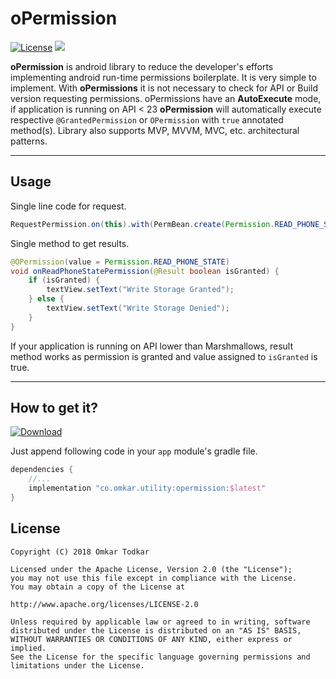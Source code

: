 # oPermission
[![License](https://img.shields.io/badge/license-Apache%202-blue.svg)](https://www.apache.org/licenses/LICENSE-2.0) <a href="http://www.methodscount.com/?lib=co.omkar.utility%3Aopermission%3A0.0.5"><img src="https://img.shields.io/badge/Methods count-core: 212 | deps: 16982-e91e63.svg"/></a>

**oPermission** is android library to reduce the developer's efforts implementing android run-time permissions boilerplate. It is very simple to implement. With **oPermissions** it is not necessary to check for API or Build version requesting permissions. oPermissions have an **AutoExecute** mode, if application is running on API < 23 **oPermission** will automatically execute respective `@GrantedPermission` or `OPermission` with `true` annotated method(s). Library also supports MVP, MVVM, MVC, etc. architectural patterns.

---

## Usage

Single line code for request.

```java
RequestPermission.on(this).with(PermBean.create(Permission.READ_PHONE_STATE)).request();
```

Single method to get results.

```java
@OPermission(value = Permission.READ_PHONE_STATE)
void onReadPhoneStatePermission(@Result boolean isGranted) {
    if (isGranted) {
        textView.setText("Write Storage Granted");
    } else {
        textView.setText("Write Storage Denied");
    }
}
```
    
If your application is running on API lower than Marshmallows, result method works as permission is granted and value assigned to `isGranted` is true.  
    
---
    
## How to get it? 
[![Download](https://api.bintray.com/packages/omtodkar/maven/opermission/images/download.svg) ](https://bintray.com/omtodkar/maven/opermission/_latestVersion)

Just append following code in your `app` module's gradle file.

```groovy
dependencies {
    //...
    implementation "co.omkar.utility:opermission:$latest"
}
```
 
## License
    Copyright (C) 2018 Omkar Todkar
    
    Licensed under the Apache License, Version 2.0 (the "License");
    you may not use this file except in compliance with the License.
    You may obtain a copy of the License at
    
    http://www.apache.org/licenses/LICENSE-2.0
    
    Unless required by applicable law or agreed to in writing, software
    distributed under the License is distributed on an "AS IS" BASIS,
    WITHOUT WARRANTIES OR CONDITIONS OF ANY KIND, either express or implied.
    See the License for the specific language governing permissions and
    limitations under the License.
